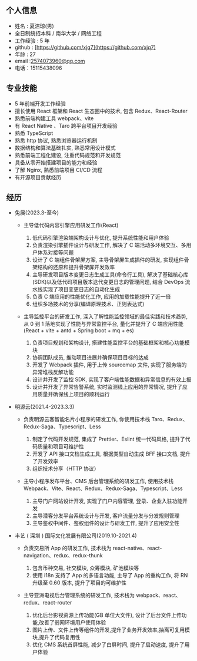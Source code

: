 ## 个人信息

- 姓名 : 夏洁琼(男)
- 全日制统招本科 / 南华大学 / 网络工程
- 工作经验 : 5 年
- github : [https://github.com/xjq7](https://github.com/xjq7)
- 年龄 : 27
- email :2574073960@qq.com
- 电话：15115438096

## 专业技能

- 5 年前端开发工作经验
- 擅长使用 React 框架和 React 生态圈中的技术, 包含 Redux、React-Router
- 熟悉前端构建工具 webpack、vite
- 有 React Native 、Taro 跨平台项目开发经验
- 熟悉 TypeScript
- 熟悉 http 协议, 熟悉浏览器运行机制
- 数据结构和算法基础扎实, 熟悉常用设计模式
- 熟悉前端工程化建设, 注重代码规范和开发规范
- 具备从零开始搭建项目的能力和经验
- 了解 Nginx, 熟悉前端项目 CI/CD 流程
- 有开源项目贡献经历

## 经历

- 兔展(2023.3-至今)

  - 主导低代码内容引擎应用研发工作(React)

    1. 低代码引擎渲染端架构设计与优化, 提升系统性能和用户体验
    2. 负责渲染引擎插件设计与研发工作, 解决了 C 端活动多环境交互、多用户体系对接等问题
    3. 设计了 C 端组件骨架屏方案, 主导骨架屏生成插件的研发, 实现组件骨架结构的还原和提升骨架屏开发效率
    4. 主导研发项目版本变更日志生成工具(命令行工具), 解决了基础核心库(SDK)以及低代码项目版本迭代变更日志的管理问题, 结合 DevOps 流水线实现了项目变更日志的自动化生成
    5. 负责 C 端应用的性能优化工作, 应用的加载性能提升了近一倍
    6. 组织多场技术的分享(编译原理技术、正则表达式)

  - 主导监控平台的研发工作, 深入了解性能监控领域的最佳实践和技术趋势, 从 0 到 1 落地实现了性能与异常监控平台, 量化并提升了 C 端应用性能(React + vite + antd + Spring boot + mq + es)

    1. 负责项目规划和架构设计, 搭建性能监控平台的基础框架和核心功能模块
    2. 协调团队成员, 推动项目进展并确保项目目标的达成
    3. 开发了 Webpack 插件, 用于上传 sourcemap 文件, 实现了服务端的异常堆栈反解功能
    4. 设计并开发了监控 SDK, 实现了客户端性能数据和异常信息的有效上报
    5. 设计并开发了异常告警系统, 实时监测线上应用的异常情况, 提升了应用质量并确保线上项目的顺利运行

- 明源云(2021.4-2023.3.3)

  - 负责明源云客智能名片小程序的研发工作, 你使用技术栈 Taro、Redux、Redux-Saga、Typescript、Less

    1. 制定了代码开发规范, 集成了 Prettier、Eslint 统一代码风格, 提升了代码质量和项目可维护性
    2. 开发了 API 接口文档生成工具, 根据类型自动生成 BFF 接口文档, 提升了开发效率
    3. 组织技术分享（HTTP 协议）

  - 主导小程序发布平台、CMS 后台管理系统的研发工作, 使用技术栈 Webpack、Vite、React、Redux、Redux-Saga、Typescript、Less

    1.  主导门户网站设计开发, 实现了门户内容管理, 登录、企业入驻功能开发
    2.  主导潜客分发平台系统设计与开发, 客户流量分发与分发规则管理
    3.  主导鉴权中间件、鉴权组件的设计与研发工作, 提升了应用安全性

- 丰艺 ( 深圳 ) 国际文化发展有限公司(2019.10-2021.4)

  - 负责交易所 App 的研发工作, 技术栈为 react-native、react-navigation、redux、redux-thunk

    1.  包含币种交易, 社交模块, 众筹模块, 矿池模块等
    2.  使用 i18n 支持了 App 的多语言功能, 主导了 App 的重构工作, 将 RN 升级至 0.60 版本, 提升了项目的可维护性

  - 主导亚洲电视后台管理系统的研发工作, 技术栈为 webpack、react、redux、react-router

    1.  优化后台影视资源上传功能(GB 单位大文件), 设计了后台文件上传功能,改善了弱网环境用户使用体验
    2.  图片上传、文件上传等组件的开发,提升了业务开发效率,抽离可复用模块,提升了代码复用性
    3.  优化 CMS 系统首屏性能, 减少了白屏时间, 提升了启动速度, 提升了用户体验
